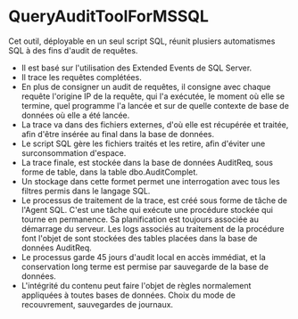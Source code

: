 # QueryAuditToolForMSSQL

Cet outil, déployable en un seul script SQL, réunit plusiers automatismes SQL à des fins d'audit de requêtes.

- Il est basé sur l'utilisation des Extended Events de SQL Server.
- Il trace les requêtes complétées.
- En plus de consigner un audit de requêtes, il consigne avec chaque requête l'origine IP de la requête, qui l'a exécutée, le moment où elle se termine, quel programme l'a lancée et sur de quelle contexte de base de données où elle a été lancée.
- La trace va dans des fichiers externes, d'où elle est récupérée et traitée, afin d'être insérée au final dans la base de données.
- Le script SQL gère les fichiers traités et les retire, afin d'éviter une surconsommation d'espace.
- La trace finale, est stockée dans la base de données AuditReq, sous forme de table, dans la table dbo.AuditComplet. 
- Un stockage dans cette formet permet une interrogation avec tous les filtres permis dans le langage SQL.
- Le processus de traitement de la trace, est créé sous forme de tâche de l'Agent SQL. C'est une tâche qui exécute une procédure stockée qui tourne en permanence. Sa planification est toujours associée au démarrage du serveur. Les logs associés au traitement de la procédure font l'objet de sont stockées des tables placées dans la base de données AuditReq.
- Le processus garde 45 jours d'audit local en accès immédiat, et la conservation long terme est permise par sauvegarde de la base de données.
- L'intégrité du contenu peut faire l'objet de règles normalement appliquées à toutes bases de données. Choix du mode de recouvrement, sauvegardes de journaux. 


